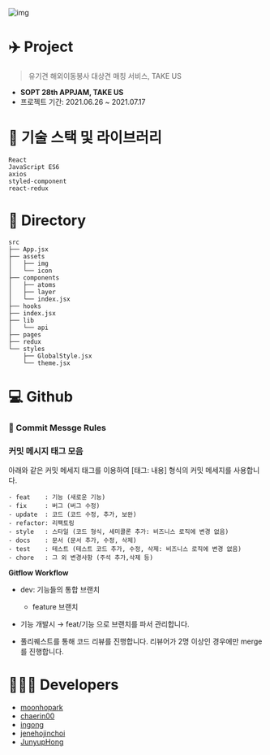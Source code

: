 ![img](<https://user-images.githubusercontent.com/68781598/124507888-bc4a7400-de09-11eb-9476-149ac4ac613d.PNG>)

# ✈️ Project

> 유기견 해외이동봉사 대상견 매칭 서비스, TAKE US

- **SOPT 28th APPJAM, TAKE US**
- 프로젝트 기간: 2021.06.26 ~ 2021.07.17

# 📒 기술 스택 및 라이브러리 
```
React
JavaScript ES6
axios
styled-component
react-redux
```

# 📂 Directory 
```
src
├── App.jsx
├── assets
│   ├── img
│   └── icon
├── components
│   ├── atoms
│   ├── layer
│   └── index.jsx
├── hooks
├── index.jsx
├── lib
│   └── api
├── pages
├── redux
└── styles
    ├── GlobalStyle.jsx
    └── theme.jsx

```

# 💻 Github

### 💬 Commit Messge Rules
### 커밋 메시지 태그 모음
아래와 같은 커밋 메세지 태그를 이용하여 [태그: 내용] 형식의 커밋 메세지를 사용합니다. 

```
- feat    : 기능 (새로운 기능)
- fix     : 버그 (버그 수정)
- update  : 코드 (코드 수정, 추가, 보완)
- refactor: 리팩토링
- style   : 스타일 (코드 형식, 세미콜론 추가: 비즈니스 로직에 변경 없음)
- docs    : 문서 (문서 추가, 수정, 삭제)
- test    : 테스트 (테스트 코드 추가, 수정, 삭제: 비즈니스 로직에 변경 없음)
- chore   : 그 외 변경사항 (주석 추가,삭제 등)
```


**Gitflow Workflow**

- dev: 기능들의 통합 브랜치
    - feature 브랜치

- 기능 개발시 → feat/기능 으로 브랜치를 파서 관리합니다.

- 풀리퀘스트를 통해 코드 리뷰를 진행합니다. 리뷰어가 2명 이상인 경우에만 merge를 진행합니다. 


# 👩🏻‍💻 Developers
- [moonhopark](https://github.com/moonhopark)
- [chaerin00](https://github.com/chaerin00)
- [ingong](https://github.com/ingong)
- [jenehojinchoi](https://github.com/jenehojinchoi)
- [JunyupHong](https://github.com/JunyupHong)
